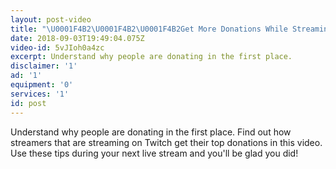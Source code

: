 ```yaml
---
layout: post-video
title: "\U0001F4B2\U0001F4B2\U0001F4B2Get More Donations While Streaming On Twitch With This Simple Trick\U0001F4B2\U0001F4B2\U0001F4B2"
date: 2018-09-03T19:49:04.075Z
video-id: 5vJIoh0a4zc
excerpt: Understand why people are donating in the first place.
disclaimer: '1'
ad: '1'
equipment: '0'
services: '1'
id: post
---
```

Understand why people are donating in the first place. Find out how streamers that are streaming on Twitch get their top donations in this video. Use these tips during your next live stream and you'll be glad you did!
